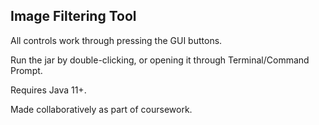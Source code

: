 ## Image Filtering Tool

All controls work through pressing the GUI buttons.

Run the jar by double-clicking, or opening it through Terminal/Command Prompt.

Requires Java 11+.

Made collaboratively as part of coursework.
